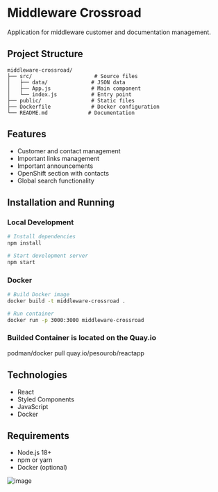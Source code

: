 # Middleware Crossroad

Application for middleware customer and documentation management.

## Project Structure

```
middleware-crossroad/
├── src/                    # Source files
│   ├── data/              # JSON data
│   ├── App.js             # Main component
│   └── index.js           # Entry point
├── public/                # Static files
├── Dockerfile             # Docker configuration
└── README.md             # Documentation
```

## Features

- Customer and contact management
- Important links management
- Important announcements
- OpenShift section with contacts
- Global search functionality

## Installation and Running

### Local Development

```bash
# Install dependencies
npm install

# Start development server
npm start
```

### Docker

```bash
# Build Docker image
docker build -t middleware-crossroad .

# Run container
docker run -p 3000:3000 middleware-crossroad
```

### Builded Container is located on the Quay.io

podman/docker pull quay.io/pesourob/reactapp

## Technologies

- React
- Styled Components
- JavaScript
- Docker

## Requirements

- Node.js 18+
- npm or yarn
- Docker (optional)

![image](https://github.com/user-attachments/assets/0f12eabc-4173-4255-be65-1ca33cafd0c7)
